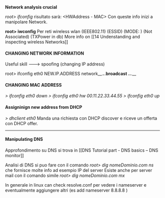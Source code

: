 **Network analysis crucial**

*root> ifconfig*
risultato sarà:
	<nomeInterface> <HWAddress - MAC> <InternetAddress IP> <Broadcast> <Mask>
Con queste info inizi a manipolare Network.

**root> iwconfig**
Per reti wireless
		wlan  (IEEE802.11)  (ESSID) (MODE:   )   (Not Associated)     (TXPower in db)
More info on [[14 Undenstanding and inspecting wireless Networks]] 


#### CHANGING NETWORK INFORMATION
Useful skill ---> spoofing (changing IP address)

root> ifconfig eth0  NEW.IP.ADDRESS network__.___.___.__broadcast __.__.__.__

#### CHANGING MAC ADDRESS
*> ifconfig eth0 down*
*> ifconfig eth0 hw 00.11.22.33.44.55*
*> ifconfig eth0 up*

#### Assigninign new address from DHCP
*> dhclient eth0* 
Manda una richiesta con DHCP discover e riceve un offerta con DHCP offer. 
___________
#### Manipulating DNS 
Approfondimento su DNS si trova in [[DNS Tutorial part - DNS basics – DNS monitor]]

Analisi di DNS si puo fare con il comando 
_root> dig nomeDominio.com ns_
che fornisce molte info ad esempio IP del server 
Esiste anche per server mail con il comando simile 
_root> dig nomeDominio.com mx_

In generale in linux can check resolve.conf per vedere i nameserver e eventualmente aggiungere altri (es add nameserver 8.8.8.8 )

